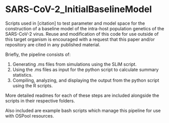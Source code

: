 # SARS-CoV-2_InitialBaselineModel
Scripts used in [citation] to test parameter and model space for the construction of a baseline model of the intra-host 
population genetics of the SARS-CoV-2 virus. Reuse and modification of this code for use outside of this target organism
is encouraged with a request that this paper and/or repository are cited in any published material.

Briefly, the pipeline consists of:
1) Generating .ms files from simulations using the SLiM script.
2) Using the .ms files as input for the python script to calculate summary statistics.
3) Compiling, analyzing, and displaying the output from the python script using the R scripts.

More detailed readmes for each of these steps are included alongside the scripts in their respective folders.

Also included are example bash scripts which manage this pipeline for use with OSPool resources.
